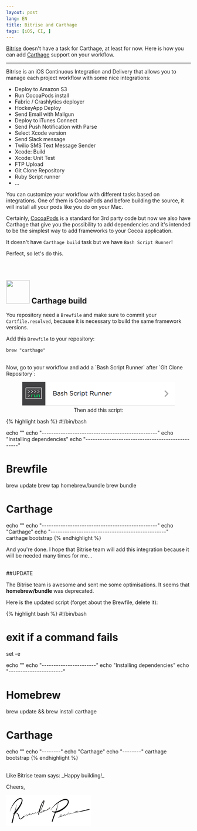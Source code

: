 ```yaml
---
layout: post
lang: EN
title: Bitrise and Carthage
tags: [iOS, CI, ]
---
```


[Bitrise](https://www.bitrise.io) doesn't have a task for Carthage, at least for now. Here is how you can add [Carthage](https://github.com/Carthage/Carthage) support on your workflow.

---

Bitrise is an iOS Continuous Integration and Delivery that allows you to manage each project workflow with some nice integrations:

 - Deploy to Amazon S3
 - Run CocoaPods install
 - Fabric / Crashlytics deployer
 - HockeyApp Deploy
 - Send Email with Mailgun
 - Deploy to iTunes Connect
 - Send Push Notification with Parse
 - Select Xcode version
 - Send Slack message
 - Twilio SMS Text Message Sender
 - Xcode: Build
 - Xcode: Unit Test
 - FTP Upload
 - Git Clone Repository
 - Ruby Script runner
 - ...

You can customize your workflow with different tasks based on integrations. One of them is CocoaPods and before building the source, it will install all your pods like you do on your Mac.

Certainly, [CocoaPods](https://cocoapods.org) is a standard for 3rd party code but now we also have Carthage that give you the possibility to add dependencies and it's intended to be the simplest way to add frameworks to your Cocoa application.

It doesn't have `Carthage build` task but we have `Bash Script Runner`!

Perfect, so let's do this.
<br/>
<br/>
<br/>

## <img src="https://cloud.githubusercontent.com/assets/432536/5252404/443d64f4-7952-11e4-9d26-fc5cc664cb61.png" width="64" height="64"> Carthage build

You repository need a `Brewfile` and make sure to commit your `Cartfile.resolved`, because it is necessary to build the same framework versions.

Add this `Brewfile` to your repository:

```
brew "carthage"
```

<br/>
Now, go to your workflow and add a `Bash Script Runner` after `Git Clone Repository`:

<p align="center">
  <img src="/public/img/2015/bitrise-and-carthage/bash-task.png" alt="Bash task"/>

<br/>
Then add this script:

{% highlight bash %}
#!/bin/bash

echo ""
echo "-------------------------------------------------"
echo "Installing dependencies"
echo "-------------------------------------------------"
# Brewfile
brew update
brew tap homebrew/bundle
brew bundle

# Carthage
echo ""
echo "-------------------------------------------------"
echo "Carthage"
echo "-------------------------------------------------"
carthage bootstrap
{% endhighlight %}

And you're done. I hope that Bitrise team will add this integration because it will be needed many times for me...

<br/>
##UPDATE

The Bitrise team is awesome and sent me some optimisations. It seems that **homebrew/bundle** was deprecated.

Here is the updated script (forget about the Brewfile, delete it):

{% highlight bash %}
#!/bin/bash

# exit if a command fails
set -e

echo ""
echo "-----------------------"
echo "Installing dependencies"
echo "-----------------------"
# Homebrew
brew update && brew install carthage

# Carthage
echo ""
echo "--------"
echo "Carthage"
echo "--------"
carthage bootstrap
{% endhighlight %}

<br/>
Like Bitrise team says: _Happy building!_

Cheers,

![Ricardo Pereira](/public/img/signature.png)

